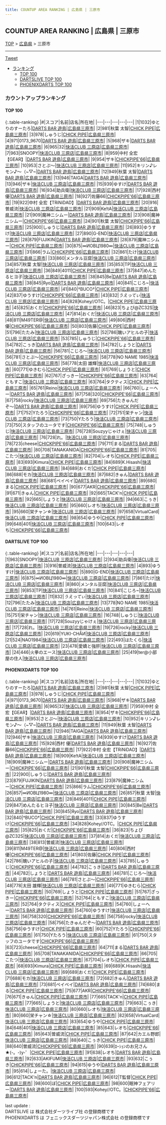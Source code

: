 ```yaml
---
title: COUNTUP AREA RANKING | 広島県 | 三原市
---
```

## COUNTUP AREA RANKING | 広島県 | 三原市

[TOP](/darts/rank/) > [広島県](/darts/rank/広島県/) > 三原市

___

<a href="https://twitter.com/share?ref_src=twsrc%5Etfw" data-text="COUNTUP AREA RANKING | 広島県三原市" class="twitter-share-button" data-hashtags="DARTSLIVE,PHOENIXDARTS,darts,ダーツ" data-show-count="false">Tweet</a>

* [ランキング](#カウントアップランキング)
    * [TOP 100](#top-100)
    * [DARTSLIVE TOP 100](#dartslive-top-100)
    * [PHOENIXDARTS TOP 100](#phoenixdarts-top-100)

### カウントアップランキング

#### TOP 100



{:.table-ranking}
|#|スコア|名前|店名|所在地|
|---|---|---|---|---|
|1|1032|<span class="rank-name-pd">ゆとりのすーたろ</span>|<a href="https://vs.phoenixdarts.com/jp/shop/shopDetailInfo/s_68695?s_seq=68695">DARTS BAR 遊鳥</a>|<a href="/darts/rank/広島県/三原市">広島県三原市</a>|
|2|981|<span class="rank-name-pd">秋葉 太智</span>|<a href="https://vs.phoenixdarts.com/jp/shop/shopDetailInfo/s_67754?s_seq=67754">CHICK PIPE</a>|<a href="/darts/rank/広島県/三原市">広島県三原市</a>|
|3|978|<span class="rank-name-pd">しゅうじ</span>|<a href="https://vs.phoenixdarts.com/jp/shop/shopDetailInfo/s_67754?s_seq=67754">CHICK PIPE</a>|<a href="/darts/rank/広島県/三原市">広島県三原市</a>|
|4|971|<span class="rank-name-pd">0173_9670</span>|<a href="https://vs.phoenixdarts.com/jp/shop/shopDetailInfo/s_68695?s_seq=68695">DARTS BAR 遊鳥</a>|<a href="/darts/rank/広島県/三原市">広島県三原市</a>|
|5|968|<span class="rank-name-pd">ザキ</span>|<a href="https://vs.phoenixdarts.com/jp/shop/shopDetailInfo/s_68695?s_seq=68695">DARTS BAR 遊鳥</a>|<a href="/darts/rank/広島県/三原市">広島県三原市</a>|
|6|965|<span class="rank-name-pd">32</span>|<a href="https://vs.phoenixdarts.com/jp/shop/shopDetailInfo/s_79505?s_seq=79505">快活CLUB 三原店</a>|<a href="/darts/rank/広島県/三原市">広島県三原市</a>|
|7|963|<span class="rank-name-dl">SNOOPY</span>|<a href="https://search.dartslive.com/jp/shop/235775cf7be5cbeeb21333aee1bd51e4">快活CLUB 三原店</a>|<a href="/darts/rank/広島県/三原市">広島県三原市</a>|
|8|959|<span class="rank-name-pd">中村 全宏【GEAR】</span>|<a href="https://vs.phoenixdarts.com/jp/shop/shopDetailInfo/s_68695?s_seq=68695">DARTS BAR 遊鳥</a>|<a href="/darts/rank/広島県/三原市">広島県三原市</a>|
|9|954|<span class="rank-name-pd">ザキ</span>|<a href="https://vs.phoenixdarts.com/jp/shop/shopDetailInfo/s_75412?s_seq=75412">CHICKPIPE'66</a>|<a href="/darts/rank/広島県/三原市">広島県三原市</a>|
|10|953|<span class="rank-name-pd">さとぷ～</span>|<a href="https://vs.phoenixdarts.com/jp/shop/shopDetailInfo/s_79505?s_seq=79505">快活CLUB 三原店</a>|<a href="/darts/rank/広島県/三原市">広島県三原市</a>|
|11|952|<span class="rank-name-pd">キリン♪レモン♪～（~▽~</span>|<a href="https://vs.phoenixdarts.com/jp/shop/shopDetailInfo/s_68695?s_seq=68695">DARTS BAR 遊鳥</a>|<a href="/darts/rank/広島県/三原市">広島県三原市</a>|
|12|949|<span class="rank-name-pd">秋葉 太智</span>|<a href="https://vs.phoenixdarts.com/jp/shop/shopDetailInfo/s_68695?s_seq=68695">DARTS BAR 遊鳥</a>|<a href="/darts/rank/広島県/三原市">広島県三原市</a>|
|13|946|<span class="rank-name-pd">TAIGA</span>|<a href="https://vs.phoenixdarts.com/jp/shop/shopDetailInfo/s_68695?s_seq=68695">DARTS BAR 遊鳥</a>|<a href="/darts/rank/広島県/三原市">広島県三原市</a>|
|13|946|<span class="rank-name-pd">ザキ</span>|<a href="https://vs.phoenixdarts.com/jp/shop/shopDetailInfo/s_79505?s_seq=79505">快活CLUB 三原店</a>|<a href="/darts/rank/広島県/三原市">広島県三原市</a>|
|15|939|<span class="rank-name-pd">ゆすけ</span>|<a href="https://vs.phoenixdarts.com/jp/shop/shopDetailInfo/s_68695?s_seq=68695">DARTS BAR 遊鳥</a>|<a href="/darts/rank/広島県/三原市">広島県三原市</a>|
|16|934|<span class="rank-name-dl">助兵衛</span>|<a href="https://search.dartslive.com/jp/shop/235775cf7be5cbeeb21333aee1bd51e4">快活CLUB 三原店</a>|<a href="/darts/rank/広島県/三原市">広島県三原市</a>|
|17|928|<span class="rank-name-pd">西村 優</span>|<a href="https://vs.phoenixdarts.com/jp/shop/shopDetailInfo/s_68695?s_seq=68695">DARTS BAR 遊鳥</a>|<a href="/darts/rank/広島県/三原市">広島県三原市</a>|
|18|927|<span class="rank-name-pd">佐藤66</span>|<a href="https://vs.phoenixdarts.com/jp/shop/shopDetailInfo/s_75412?s_seq=75412">CHICKPIPE'66</a>|<a href="/darts/rank/広島県/三原市">広島県三原市</a>|
|19|922|<span class="rank-name-pd">中村 全宏【TRiNiDAD】</span>|<a href="https://vs.phoenixdarts.com/jp/shop/shopDetailInfo/s_68695?s_seq=68695">DARTS BAR 遊鳥</a>|<a href="/darts/rank/広島県/三原市">広島県三原市</a>|
|20|916|<span class="rank-name-dl">曽威流</span>|<a href="https://search.dartslive.com/jp/shop/235775cf7be5cbeeb21333aee1bd51e4">快活CLUB 三原店</a>|<a href="/darts/rank/広島県/三原市">広島県三原市</a>|
|21|909|<span class="rank-name-pd">Ke!tA</span>|<a href="https://vs.phoenixdarts.com/jp/shop/shopDetailInfo/s_79505?s_seq=79505">快活CLUB 三原店</a>|<a href="/darts/rank/広島県/三原市">広島県三原市</a>|
|21|909|<span class="rank-name-pd">魔神ニシムー</span>|<a href="https://vs.phoenixdarts.com/jp/shop/shopDetailInfo/s_68695?s_seq=68695">DARTS BAR 遊鳥</a>|<a href="/darts/rank/広島県/三原市">広島県三原市</a>|
|23|908|<span class="rank-name-pd">魔神ニシムー</span>|<a href="https://vs.phoenixdarts.com/jp/shop/shopDetailInfo/s_75412?s_seq=75412">CHICKPIPE'66</a>|<a href="/darts/rank/広島県/三原市">広島県三原市</a>|
|24|901|<span class="rank-name-pd">秋葉 太智</span>|<a href="https://vs.phoenixdarts.com/jp/shop/shopDetailInfo/s_75412?s_seq=75412">CHICKPIPE'66</a>|<a href="/darts/rank/広島県/三原市">広島県三原市</a>|
|25|900|<span class="rank-name-pd">しゅうじ</span>|<a href="https://vs.phoenixdarts.com/jp/shop/shopDetailInfo/s_68695?s_seq=68695">DARTS BAR 遊鳥</a>|<a href="/darts/rank/広島県/三原市">広島県三原市</a>|
|26|893|<span class="rank-name-dl">ゆうすけ</span>|<a href="https://search.dartslive.com/jp/shop/235775cf7be5cbeeb21333aee1bd51e4">快活CLUB 三原店</a>|<a href="/darts/rank/広島県/三原市">広島県三原市</a>|
|27|890|<span class="rank-name-dl">G-END</span>|<a href="https://search.dartslive.com/jp/shop/235775cf7be5cbeeb21333aee1bd51e4">快活CLUB 三原店</a>|<a href="/darts/rank/広島県/三原市">広島県三原市</a>|
|28|879|<span class="rank-name-pd">FUJIKIN</span>|<a href="https://vs.phoenixdarts.com/jp/shop/shopDetailInfo/s_68695?s_seq=68695">DARTS BAR 遊鳥</a>|<a href="/darts/rank/広島県/三原市">広島県三原市</a>|
|28|879|<span class="rank-name-pd">魔神ニシムー</span>|<a href="https://vs.phoenixdarts.com/jp/shop/shopDetailInfo/s_67754?s_seq=67754">CHICK PIPE</a>|<a href="/darts/rank/広島県/三原市">広島県三原市</a>|
|30|875|<span class="rank-name-dl">∞ИОВЦ1980∞</span>|<a href="https://search.dartslive.com/jp/shop/235775cf7be5cbeeb21333aee1bd51e4">快活CLUB 三原店</a>|<a href="/darts/rank/広島県/三原市">広島県三原市</a>|
|31|866|<span class="rank-name-pd">ラム</span>|<a href="https://vs.phoenixdarts.com/jp/shop/shopDetailInfo/s_75412?s_seq=75412">CHICKPIPE'66</a>|<a href="/darts/rank/広島県/三原市">広島県三原市</a>|
|32|861|<span class="rank-name-dl">たけ</span>|<a href="https://search.dartslive.com/jp/shop/235775cf7be5cbeeb21333aee1bd51e4">快活CLUB 三原店</a>|<a href="/darts/rank/広島県/三原市">広島県三原市</a>|
|33|860|<span class="rank-name-dl">メンタル豆腐</span>|<a href="https://search.dartslive.com/jp/shop/235775cf7be5cbeeb21333aee1bd51e4">快活CLUB 三原店</a>|<a href="/darts/rank/広島県/三原市">広島県三原市</a>|
|34|857|<span class="rank-name-pd">秋葉 太智</span>|<a href="https://vs.phoenixdarts.com/jp/shop/shopDetailInfo/s_79505?s_seq=79505">快活CLUB 三原店</a>|<a href="/darts/rank/広島県/三原市">広島県三原市</a>|
|35|853|<span class="rank-name-dl">TP</span>|<a href="https://search.dartslive.com/jp/shop/235775cf7be5cbeeb21333aee1bd51e4">快活CLUB 三原店</a>|<a href="/darts/rank/広島県/三原市">広島県三原市</a>|
|36|849|<span class="rank-name-pd">4011</span>|<a href="https://vs.phoenixdarts.com/jp/shop/shopDetailInfo/s_67754?s_seq=67754">CHICK PIPE</a>|<a href="/darts/rank/広島県/三原市">広島県三原市</a>|
|37|847|<span class="rank-name-pd">めんたるヒヨ子</span>|<a href="https://vs.phoenixdarts.com/jp/shop/shopDetailInfo/s_79505?s_seq=79505">快活CLUB 三原店</a>|<a href="/darts/rank/広島県/三原市">広島県三原市</a>|
|38|845|<span class="rank-name-pd">Be</span>|<a href="https://vs.phoenixdarts.com/jp/shop/shopDetailInfo/s_68695?s_seq=68695">DARTS BAR 遊鳥</a>|<a href="/darts/rank/広島県/三原市">広島県三原市</a>|
|38|845|<span class="rank-name-pd">Яyo</span>|<a href="https://vs.phoenixdarts.com/jp/shop/shopDetailInfo/s_68695?s_seq=68695">DARTS BAR 遊鳥</a>|<a href="/darts/rank/広島県/三原市">広島県三原市</a>|
|40|841|<span class="rank-name-dl">こじろ~</span>|<a href="https://search.dartslive.com/jp/shop/235775cf7be5cbeeb21333aee1bd51e4">快活CLUB 三原店</a>|<a href="/darts/rank/広島県/三原市">広島県三原市</a>|
|41|840|<span class="rank-name-pd">†BUCO†</span>|<a href="https://vs.phoenixdarts.com/jp/shop/shopDetailInfo/s_67754?s_seq=67754">CHICK PIPE</a>|<a href="/darts/rank/広島県/三原市">広島県三原市</a>|
|42|837|<span class="rank-name-pd">ゆうすけ</span>|<a href="https://vs.phoenixdarts.com/jp/shop/shopDetailInfo/s_75412?s_seq=75412">CHICKPIPE'66</a>|<a href="/darts/rank/広島県/三原市">広島県三原市</a>|
|43|832|<span class="rank-name-dl">*うえってぃ*</span>|<a href="https://search.dartslive.com/jp/shop/235775cf7be5cbeeb21333aee1bd51e4">快活CLUB 三原店</a>|<a href="/darts/rank/広島県/三原市">広島県三原市</a>|
|44|828|<span class="rank-name-pd">Kohey//OTC。</span>|<a href="https://vs.phoenixdarts.com/jp/shop/shopDetailInfo/s_67754?s_seq=67754">CHICK PIPE</a>|<a href="/darts/rank/広島県/三原市">広島県三原市</a>|
|45|825|<span class="rank-name-pd">おくだ</span>|<a href="https://vs.phoenixdarts.com/jp/shop/shopDetailInfo/s_75412?s_seq=75412">CHICKPIPE'66</a>|<a href="/darts/rank/広島県/三原市">広島県三原市</a>|
|46|823|<span class="rank-name-pd">ちょぴ@ZC32S</span>|<a href="https://vs.phoenixdarts.com/jp/shop/shopDetailInfo/s_79505?s_seq=79505">快活CLUB 三原店</a>|<a href="/darts/rank/広島県/三原市">広島県三原市</a>|
|47|814|<span class="rank-name-pd">おくだ</span>|<a href="https://vs.phoenixdarts.com/jp/shop/shopDetailInfo/s_79505?s_seq=79505">快活CLUB 三原店</a>|<a href="/darts/rank/広島県/三原市">広島県三原市</a>|
|48|811|<span class="rank-name-pd">M49TER@</span>|<a href="https://vs.phoenixdarts.com/jp/shop/shopDetailInfo/s_79505?s_seq=79505">快活CLUB 三原店</a>|<a href="/darts/rank/広島県/三原市">広島県三原市</a>|
|49|806|<span class="rank-name-pd">西村 優</span>|<a href="https://vs.phoenixdarts.com/jp/shop/shopDetailInfo/s_75412?s_seq=75412">CHICKPIPE'66</a>|<a href="/darts/rank/広島県/三原市">広島県三原市</a>|
|50|803|<span class="rank-name-pd">佐藤</span>|<a href="https://vs.phoenixdarts.com/jp/shop/shopDetailInfo/s_67754?s_seq=67754">CHICK PIPE</a>|<a href="/darts/rank/広島県/三原市">広島県三原市</a>|
|51|796|<span class="rank-name-dl">たたみ</span>|<a href="https://search.dartslive.com/jp/shop/235775cf7be5cbeeb21333aee1bd51e4">快活CLUB 三原店</a>|<a href="/darts/rank/広島県/三原市">広島県三原市</a>|
|52|786|<span class="rank-name-pd">醜いアヒルの子</span>|<a href="https://vs.phoenixdarts.com/jp/shop/shopDetailInfo/s_79505?s_seq=79505">快活CLUB 三原店</a>|<a href="/darts/rank/広島県/三原市">広島県三原市</a>|
|53|785|<span class="rank-name-pd">しゅうじ</span>|<a href="https://vs.phoenixdarts.com/jp/shop/shopDetailInfo/s_75412?s_seq=75412">CHICKPIPE'66</a>|<a href="/darts/rank/広島県/三原市">広島県三原市</a>|
|54|782|<span class="rank-name-pd">こぅき</span>|<a href="https://vs.phoenixdarts.com/jp/shop/shopDetailInfo/s_68695?s_seq=68695">DARTS BAR 遊鳥</a>|<a href="/darts/rank/広島県/三原市">広島県三原市</a>|
|54|782|<span class="rank-name-pd">しょうと</span>|<a href="https://vs.phoenixdarts.com/jp/shop/shopDetailInfo/s_68695?s_seq=68695">DARTS BAR 遊鳥</a>|<a href="/darts/rank/広島県/三原市">広島県三原市</a>|
|56|781|<span class="rank-name-pd">こじろ～</span>|<a href="https://vs.phoenixdarts.com/jp/shop/shopDetailInfo/s_79505?s_seq=79505">快活CLUB 三原店</a>|<a href="/darts/rank/広島県/三原市">広島県三原市</a>|
|56|781|<span class="rank-name-pd">さとぷ～</span>|<a href="https://vs.phoenixdarts.com/jp/shop/shopDetailInfo/s_75412?s_seq=75412">CHICKPIPE'66</a>|<a href="/darts/rank/広島県/三原市">広島県三原市</a>|
|58|778|<span class="rank-name-dl">NO NAME 1985</span>|<a href="https://search.dartslive.com/jp/shop/235775cf7be5cbeeb21333aee1bd51e4">快活CLUB 三原店</a>|<a href="/darts/rank/広島県/三原市">広島県三原市</a>|
|58|778|<span class="rank-name-pd">太田 雄輝</span>|<a href="https://vs.phoenixdarts.com/jp/shop/shopDetailInfo/s_79505?s_seq=79505">快活CLUB 三原店</a>|<a href="/darts/rank/広島県/三原市">広島県三原市</a>|
|60|771|<span class="rank-name-pd">ゆきむら</span>|<a href="https://vs.phoenixdarts.com/jp/shop/shopDetailInfo/s_67754?s_seq=67754">CHICK PIPE</a>|<a href="/darts/rank/広島県/三原市">広島県三原市</a>|
|61|769|<span class="rank-name-pd">しょうと</span>|<a href="https://vs.phoenixdarts.com/jp/shop/shopDetailInfo/s_67754?s_seq=67754">CHICK PIPE</a>|<a href="/darts/rank/広島県/三原市">広島県三原市</a>|
|62|767|<span class="rank-name-pd">ざっきー</span>|<a href="https://vs.phoenixdarts.com/jp/shop/shopDetailInfo/s_75412?s_seq=75412">CHICKPIPE'66</a>|<a href="/darts/rank/広島県/三原市">広島県三原市</a>|
|63|764|<span class="rank-name-pd">ともすこ</span>|<a href="https://vs.phoenixdarts.com/jp/shop/shopDetailInfo/s_79505?s_seq=79505">快活CLUB 三原店</a>|<a href="/darts/rank/広島県/三原市">広島県三原市</a>|
|63|764|<span class="rank-name-pd">タクティス</span>|<a href="https://vs.phoenixdarts.com/jp/shop/shopDetailInfo/s_67754?s_seq=67754">CHICK PIPE</a>|<a href="/darts/rank/広島県/三原市">広島県三原市</a>|
|65|761|<span class="rank-name-dl">Reino</span>|<a href="https://search.dartslive.com/jp/shop/235775cf7be5cbeeb21333aee1bd51e4">快活CLUB 三原店</a>|<a href="/darts/rank/広島県/三原市">広島県三原市</a>|
|66|760|<span class="rank-name-pd">しょーへー</span>|<a href="https://vs.phoenixdarts.com/jp/shop/shopDetailInfo/s_68695?s_seq=68695">DARTS BAR 遊鳥</a>|<a href="/darts/rank/広島県/三原市">広島県三原市</a>|
|67|758|<span class="rank-name-pd">320</span>|<a href="https://vs.phoenixdarts.com/jp/shop/shopDetailInfo/s_75412?s_seq=75412">CHICKPIPE'66</a>|<a href="/darts/rank/広島県/三原市">広島県三原市</a>|
|67|758|<span class="rank-name-pd">rocky</span>|<a href="https://vs.phoenixdarts.com/jp/shop/shopDetailInfo/s_79505?s_seq=79505">快活CLUB 三原店</a>|<a href="/darts/rank/広島県/三原市">広島県三原市</a>|
|69|756|<span class="rank-name-pd">たきゅんだぞ〜</span>|<a href="https://vs.phoenixdarts.com/jp/shop/shopDetailInfo/s_68695?s_seq=68695">DARTS BAR 遊鳥</a>|<a href="/darts/rank/広島県/三原市">広島県三原市</a>|
|69|756|<span class="rank-name-pd">ゆうすけ</span>|<a href="https://vs.phoenixdarts.com/jp/shop/shopDetailInfo/s_67754?s_seq=67754">CHICK PIPE</a>|<a href="/darts/rank/広島県/三原市">広島県三原市</a>|
|71|752|<span class="rank-name-pd">Yたろう</span>|<a href="https://vs.phoenixdarts.com/jp/shop/shopDetailInfo/s_75412?s_seq=75412">CHICKPIPE'66</a>|<a href="/darts/rank/広島県/三原市">広島県三原市</a>|
|72|751|<span class="rank-name-dl">栄チャン</span>|<a href="https://search.dartslive.com/jp/shop/235775cf7be5cbeeb21333aee1bd51e4">快活CLUB 三原店</a>|<a href="/darts/rank/広島県/三原市">広島県三原市</a>|
|73|750|<span class="rank-name-pd">Yたろう</span>|<a href="https://vs.phoenixdarts.com/jp/shop/shopDetailInfo/s_79505?s_seq=79505">快活CLUB 三原店</a>|<a href="/darts/rank/広島県/三原市">広島県三原市</a>|
|73|750|<span class="rank-name-pd">スタッフのユータです</span>|<a href="https://vs.phoenixdarts.com/jp/shop/shopDetailInfo/s_75412?s_seq=75412">CHICKPIPE'66</a>|<a href="/darts/rank/広島県/三原市">広島県三原市</a>|
|75|748|<span class="rank-name-dl">しゅうじ</span>|<a href="https://search.dartslive.com/jp/shop/235775cf7be5cbeeb21333aee1bd51e4">快活CLUB 三原店</a>|<a href="/darts/rank/広島県/三原市">広島県三原市</a>|
|76|728|<span class="rank-name-dl">Souzyyじゃけぇ</span>|<a href="https://search.dartslive.com/jp/shop/235775cf7be5cbeeb21333aee1bd51e4">快活CLUB 三原店</a>|<a href="/darts/rank/広島県/三原市">広島県三原市</a>|
|76|728|<span class="rank-name-dl">れ。</span>|<a href="https://search.dartslive.com/jp/shop/235775cf7be5cbeeb21333aee1bd51e4">快活CLUB 三原店</a>|<a href="/darts/rank/広島県/三原市">広島県三原市</a>|
|78|723|<span class="rank-name-pd">cheese</span>|<a href="https://vs.phoenixdarts.com/jp/shop/shopDetailInfo/s_75412?s_seq=75412">CHICKPIPE'66</a>|<a href="/darts/rank/広島県/三原市">広島県三原市</a>|
|79|711|<span class="rank-name-pd">まる</span>|<a href="https://vs.phoenixdarts.com/jp/shop/shopDetailInfo/s_68695?s_seq=68695">DARTS BAR 遊鳥</a>|<a href="/darts/rank/広島県/三原市">広島県三原市</a>|
|80|708|<span class="rank-name-pd">TANAKANIDA</span>|<a href="https://vs.phoenixdarts.com/jp/shop/shopDetailInfo/s_75412?s_seq=75412">CHICKPIPE'66</a>|<a href="/darts/rank/広島県/三原市">広島県三原市</a>|
|81|705|<span class="rank-name-pd">こたつ</span>|<a href="https://vs.phoenixdarts.com/jp/shop/shopDetailInfo/s_79505?s_seq=79505">快活CLUB 三原店</a>|<a href="/darts/rank/広島県/三原市">広島県三原市</a>|
|82|704|<span class="rank-name-pd">レオち</span>|<a href="https://vs.phoenixdarts.com/jp/shop/shopDetailInfo/s_67754?s_seq=67754">CHICK PIPE</a>|<a href="/darts/rank/広島県/三原市">広島県三原市</a>|
|83|693|<span class="rank-name-pd">Kimura</span>|<a href="https://vs.phoenixdarts.com/jp/shop/shopDetailInfo/s_67754?s_seq=67754">CHICK PIPE</a>|<a href="/darts/rank/広島県/三原市">広島県三原市</a>|
|84|689|<span class="rank-name-pd">K.Hisashi</span>|<a href="https://vs.phoenixdarts.com/jp/shop/shopDetailInfo/s_79505?s_seq=79505">快活CLUB 三原店</a>|<a href="/darts/rank/広島県/三原市">広島県三原市</a>|
|84|689|<span class="rank-name-pd">おくだ</span>|<a href="https://vs.phoenixdarts.com/jp/shop/shopDetailInfo/s_67754?s_seq=67754">CHICK PIPE</a>|<a href="/darts/rank/広島県/三原市">広島県三原市</a>|
|86|688|<span class="rank-name-pd">モカ</span>|<a href="https://vs.phoenixdarts.com/jp/shop/shopDetailInfo/s_79505?s_seq=79505">快活CLUB 三原店</a>|<a href="/darts/rank/広島県/三原市">広島県三原市</a>|
|87|682|<span class="rank-name-pd">きゅん</span>|<a href="https://vs.phoenixdarts.com/jp/shop/shopDetailInfo/s_68695?s_seq=68695">DARTS BAR 遊鳥</a>|<a href="/darts/rank/広島県/三原市">広島県三原市</a>|
|88|681|<span class="rank-name-pd">ペイペイ</span>|<a href="https://vs.phoenixdarts.com/jp/shop/shopDetailInfo/s_68695?s_seq=68695">DARTS BAR 遊鳥</a>|<a href="/darts/rank/広島県/三原市">広島県三原市</a>|
|89|680|<span class="rank-name-pd">まる</span>|<a href="https://vs.phoenixdarts.com/jp/shop/shopDetailInfo/s_67754?s_seq=67754">CHICK PIPE</a>|<a href="/darts/rank/広島県/三原市">広島県三原市</a>|
|90|677|<span class="rank-name-pd">AKR</span>|<a href="https://vs.phoenixdarts.com/jp/shop/shopDetailInfo/s_75412?s_seq=75412">CHICKPIPE'66</a>|<a href="/darts/rank/広島県/三原市">広島県三原市</a>|
|91|671|<span class="rank-name-pd">きゅん</span>|<a href="https://vs.phoenixdarts.com/jp/shop/shopDetailInfo/s_67754?s_seq=67754">CHICK PIPE</a>|<a href="/darts/rank/広島県/三原市">広島県三原市</a>|
|92|665|<span class="rank-name-pd">TACK&#x27;n</span>|<a href="https://vs.phoenixdarts.com/jp/shop/shopDetailInfo/s_67754?s_seq=67754">CHICK PIPE</a>|<a href="/darts/rank/広島県/三原市">広島県三原市</a>|
|92|665|<span class="rank-name-pd">しょうと</span>|<a href="https://vs.phoenixdarts.com/jp/shop/shopDetailInfo/s_79505?s_seq=79505">快活CLUB 三原店</a>|<a href="/darts/rank/広島県/三原市">広島県三原市</a>|
|94|663|<span class="rank-name-pd">こぅき</span>|<a href="https://vs.phoenixdarts.com/jp/shop/shopDetailInfo/s_79505?s_seq=79505">快活CLUB 三原店</a>|<a href="/darts/rank/広島県/三原市">広島県三原市</a>|
|95|660|<span class="rank-name-pd">レオち</span>|<a href="https://vs.phoenixdarts.com/jp/shop/shopDetailInfo/s_79505?s_seq=79505">快活CLUB 三原店</a>|<a href="/darts/rank/広島県/三原市">広島県三原市</a>|
|95|660|<span class="rank-name-pd">栄チャン☆</span>|<a href="https://vs.phoenixdarts.com/jp/shop/shopDetailInfo/s_79505?s_seq=79505">快活CLUB 三原店</a>|<a href="/darts/rank/広島県/三原市">広島県三原市</a>|
|97|658|<span class="rank-name-pd">VirtualCard</span>|<a href="https://vs.phoenixdarts.com/jp/shop/shopDetailInfo/s_79505?s_seq=79505">快活CLUB 三原店</a>|<a href="/darts/rank/広島県/三原市">広島県三原市</a>|
|98|654|<span class="rank-name-pd">ゆうや</span>|<a href="https://vs.phoenixdarts.com/jp/shop/shopDetailInfo/s_67754?s_seq=67754">CHICK PIPE</a>|<a href="/darts/rank/広島県/三原市">広島県三原市</a>|
|99|648|<span class="rank-name-pd">401</span>|<a href="https://vs.phoenixdarts.com/jp/shop/shopDetailInfo/s_79505?s_seq=79505">快活CLUB 三原店</a>|<a href="/darts/rank/広島県/三原市">広島県三原市</a>|
|100|643|<span class="rank-name-pd">レオち</span>|<a href="https://vs.phoenixdarts.com/jp/shop/shopDetailInfo/s_75412?s_seq=75412">CHICKPIPE'66</a>|<a href="/darts/rank/広島県/三原市">広島県三原市</a>|


#### DARTSLIVE TOP 100



{:.table-ranking}
|#|スコア|名前|店名|所在地|
|---|---|---|---|---|
|1|963|<span class="rank-name-dl">SNOOPY</span>|<a href="https://search.dartslive.com/jp/shop/235775cf7be5cbeeb21333aee1bd51e4">快活CLUB 三原店</a>|<a href="/darts/rank/広島県/三原市">広島県三原市</a>|
|2|934|<span class="rank-name-dl">助兵衛</span>|<a href="https://search.dartslive.com/jp/shop/235775cf7be5cbeeb21333aee1bd51e4">快活CLUB 三原店</a>|<a href="/darts/rank/広島県/三原市">広島県三原市</a>|
|3|916|<span class="rank-name-dl">曽威流</span>|<a href="https://search.dartslive.com/jp/shop/235775cf7be5cbeeb21333aee1bd51e4">快活CLUB 三原店</a>|<a href="/darts/rank/広島県/三原市">広島県三原市</a>|
|4|893|<span class="rank-name-dl">ゆうすけ</span>|<a href="https://search.dartslive.com/jp/shop/235775cf7be5cbeeb21333aee1bd51e4">快活CLUB 三原店</a>|<a href="/darts/rank/広島県/三原市">広島県三原市</a>|
|5|890|<span class="rank-name-dl">G-END</span>|<a href="https://search.dartslive.com/jp/shop/235775cf7be5cbeeb21333aee1bd51e4">快活CLUB 三原店</a>|<a href="/darts/rank/広島県/三原市">広島県三原市</a>|
|6|875|<span class="rank-name-dl">∞ИОВЦ1980∞</span>|<a href="https://search.dartslive.com/jp/shop/235775cf7be5cbeeb21333aee1bd51e4">快活CLUB 三原店</a>|<a href="/darts/rank/広島県/三原市">広島県三原市</a>|
|7|861|<span class="rank-name-dl">たけ</span>|<a href="https://search.dartslive.com/jp/shop/235775cf7be5cbeeb21333aee1bd51e4">快活CLUB 三原店</a>|<a href="/darts/rank/広島県/三原市">広島県三原市</a>|
|8|860|<span class="rank-name-dl">メンタル豆腐</span>|<a href="https://search.dartslive.com/jp/shop/235775cf7be5cbeeb21333aee1bd51e4">快活CLUB 三原店</a>|<a href="/darts/rank/広島県/三原市">広島県三原市</a>|
|9|853|<span class="rank-name-dl">TP</span>|<a href="https://search.dartslive.com/jp/shop/235775cf7be5cbeeb21333aee1bd51e4">快活CLUB 三原店</a>|<a href="/darts/rank/広島県/三原市">広島県三原市</a>|
|10|841|<span class="rank-name-dl">こじろ~</span>|<a href="https://search.dartslive.com/jp/shop/235775cf7be5cbeeb21333aee1bd51e4">快活CLUB 三原店</a>|<a href="/darts/rank/広島県/三原市">広島県三原市</a>|
|11|832|<span class="rank-name-dl">*うえってぃ*</span>|<a href="https://search.dartslive.com/jp/shop/235775cf7be5cbeeb21333aee1bd51e4">快活CLUB 三原店</a>|<a href="/darts/rank/広島県/三原市">広島県三原市</a>|
|12|796|<span class="rank-name-dl">たたみ</span>|<a href="https://search.dartslive.com/jp/shop/235775cf7be5cbeeb21333aee1bd51e4">快活CLUB 三原店</a>|<a href="/darts/rank/広島県/三原市">広島県三原市</a>|
|13|778|<span class="rank-name-dl">NO NAME 1985</span>|<a href="https://search.dartslive.com/jp/shop/235775cf7be5cbeeb21333aee1bd51e4">快活CLUB 三原店</a>|<a href="/darts/rank/広島県/三原市">広島県三原市</a>|
|14|761|<span class="rank-name-dl">Reino</span>|<a href="https://search.dartslive.com/jp/shop/235775cf7be5cbeeb21333aee1bd51e4">快活CLUB 三原店</a>|<a href="/darts/rank/広島県/三原市">広島県三原市</a>|
|15|751|<span class="rank-name-dl">栄チャン</span>|<a href="https://search.dartslive.com/jp/shop/235775cf7be5cbeeb21333aee1bd51e4">快活CLUB 三原店</a>|<a href="/darts/rank/広島県/三原市">広島県三原市</a>|
|16|748|<span class="rank-name-dl">しゅうじ</span>|<a href="https://search.dartslive.com/jp/shop/235775cf7be5cbeeb21333aee1bd51e4">快活CLUB 三原店</a>|<a href="/darts/rank/広島県/三原市">広島県三原市</a>|
|17|728|<span class="rank-name-dl">Souzyyじゃけぇ</span>|<a href="https://search.dartslive.com/jp/shop/235775cf7be5cbeeb21333aee1bd51e4">快活CLUB 三原店</a>|<a href="/darts/rank/広島県/三原市">広島県三原市</a>|
|17|728|<span class="rank-name-dl">れ。</span>|<a href="https://search.dartslive.com/jp/shop/235775cf7be5cbeeb21333aee1bd51e4">快活CLUB 三原店</a>|<a href="/darts/rank/広島県/三原市">広島県三原市</a>|
|19|726|<span class="rank-name-dl">rocky</span>|<a href="https://search.dartslive.com/jp/shop/235775cf7be5cbeeb21333aee1bd51e4">快活CLUB 三原店</a>|<a href="/darts/rank/広島県/三原市">広島県三原市</a>|
|20|619|<span class="rank-name-dl">YUКI-CHÅИ</span>|<a href="https://search.dartslive.com/jp/shop/235775cf7be5cbeeb21333aee1bd51e4">快活CLUB 三原店</a>|<a href="/darts/rank/広島県/三原市">広島県三原市</a>|
|21|524|<span class="rank-name-dl">NAO1984</span>|<a href="https://search.dartslive.com/jp/shop/235775cf7be5cbeeb21333aee1bd51e4">快活CLUB 三原店</a>|<a href="/darts/rank/広島県/三原市">広島県三原市</a>|
|22|493|<span class="rank-name-dl">はたくら</span>|<a href="https://search.dartslive.com/jp/shop/235775cf7be5cbeeb21333aee1bd51e4">快活CLUB 三原店</a>|<a href="/darts/rank/広島県/三原市">広島県三原市</a>|
|23|478|<span class="rank-name-dl">愛嬌と強肝</span>|<a href="https://search.dartslive.com/jp/shop/235775cf7be5cbeeb21333aee1bd51e4">快活CLUB 三原店</a>|<a href="/darts/rank/広島県/三原市">広島県三原市</a>|
|24|446|<span class="rank-name-dl">火拳のエース</span>|<a href="https://search.dartslive.com/jp/shop/235775cf7be5cbeeb21333aee1bd51e4">快活CLUB 三原店</a>|<a href="/darts/rank/広島県/三原市">広島県三原市</a>|
|25|419|<span class="rank-name-dl">ter@小部屋の住人</span>|<a href="https://search.dartslive.com/jp/shop/235775cf7be5cbeeb21333aee1bd51e4">快活CLUB 三原店</a>|<a href="/darts/rank/広島県/三原市">広島県三原市</a>|


#### PHOENIXDARTS TOP 100



{:.table-ranking}
|#|スコア|名前|店名|所在地|
|---|---|---|---|---|
|1|1032|<span class="rank-name-pd">ゆとりのすーたろ</span>|<a href="https://vs.phoenixdarts.com/jp/shop/shopDetailInfo/s_68695?s_seq=68695">DARTS BAR 遊鳥</a>|<a href="/darts/rank/広島県/三原市">広島県三原市</a>|
|2|981|<span class="rank-name-pd">秋葉 太智</span>|<a href="https://vs.phoenixdarts.com/jp/shop/shopDetailInfo/s_67754?s_seq=67754">CHICK PIPE</a>|<a href="/darts/rank/広島県/三原市">広島県三原市</a>|
|3|978|<span class="rank-name-pd">しゅうじ</span>|<a href="https://vs.phoenixdarts.com/jp/shop/shopDetailInfo/s_67754?s_seq=67754">CHICK PIPE</a>|<a href="/darts/rank/広島県/三原市">広島県三原市</a>|
|4|971|<span class="rank-name-pd">0173_9670</span>|<a href="https://vs.phoenixdarts.com/jp/shop/shopDetailInfo/s_68695?s_seq=68695">DARTS BAR 遊鳥</a>|<a href="/darts/rank/広島県/三原市">広島県三原市</a>|
|5|968|<span class="rank-name-pd">ザキ</span>|<a href="https://vs.phoenixdarts.com/jp/shop/shopDetailInfo/s_68695?s_seq=68695">DARTS BAR 遊鳥</a>|<a href="/darts/rank/広島県/三原市">広島県三原市</a>|
|6|965|<span class="rank-name-pd">32</span>|<a href="https://vs.phoenixdarts.com/jp/shop/shopDetailInfo/s_79505?s_seq=79505">快活CLUB 三原店</a>|<a href="/darts/rank/広島県/三原市">広島県三原市</a>|
|7|959|<span class="rank-name-pd">中村 全宏【GEAR】</span>|<a href="https://vs.phoenixdarts.com/jp/shop/shopDetailInfo/s_68695?s_seq=68695">DARTS BAR 遊鳥</a>|<a href="/darts/rank/広島県/三原市">広島県三原市</a>|
|8|954|<span class="rank-name-pd">ザキ</span>|<a href="https://vs.phoenixdarts.com/jp/shop/shopDetailInfo/s_75412?s_seq=75412">CHICKPIPE'66</a>|<a href="/darts/rank/広島県/三原市">広島県三原市</a>|
|9|953|<span class="rank-name-pd">さとぷ～</span>|<a href="https://vs.phoenixdarts.com/jp/shop/shopDetailInfo/s_79505?s_seq=79505">快活CLUB 三原店</a>|<a href="/darts/rank/広島県/三原市">広島県三原市</a>|
|10|952|<span class="rank-name-pd">キリン♪レモン♪～（~▽~</span>|<a href="https://vs.phoenixdarts.com/jp/shop/shopDetailInfo/s_68695?s_seq=68695">DARTS BAR 遊鳥</a>|<a href="/darts/rank/広島県/三原市">広島県三原市</a>|
|11|949|<span class="rank-name-pd">秋葉 太智</span>|<a href="https://vs.phoenixdarts.com/jp/shop/shopDetailInfo/s_68695?s_seq=68695">DARTS BAR 遊鳥</a>|<a href="/darts/rank/広島県/三原市">広島県三原市</a>|
|12|946|<span class="rank-name-pd">TAIGA</span>|<a href="https://vs.phoenixdarts.com/jp/shop/shopDetailInfo/s_68695?s_seq=68695">DARTS BAR 遊鳥</a>|<a href="/darts/rank/広島県/三原市">広島県三原市</a>|
|12|946|<span class="rank-name-pd">ザキ</span>|<a href="https://vs.phoenixdarts.com/jp/shop/shopDetailInfo/s_79505?s_seq=79505">快活CLUB 三原店</a>|<a href="/darts/rank/広島県/三原市">広島県三原市</a>|
|14|939|<span class="rank-name-pd">ゆすけ</span>|<a href="https://vs.phoenixdarts.com/jp/shop/shopDetailInfo/s_68695?s_seq=68695">DARTS BAR 遊鳥</a>|<a href="/darts/rank/広島県/三原市">広島県三原市</a>|
|15|928|<span class="rank-name-pd">西村 優</span>|<a href="https://vs.phoenixdarts.com/jp/shop/shopDetailInfo/s_68695?s_seq=68695">DARTS BAR 遊鳥</a>|<a href="/darts/rank/広島県/三原市">広島県三原市</a>|
|16|927|<span class="rank-name-pd">佐藤66</span>|<a href="https://vs.phoenixdarts.com/jp/shop/shopDetailInfo/s_75412?s_seq=75412">CHICKPIPE'66</a>|<a href="/darts/rank/広島県/三原市">広島県三原市</a>|
|17|922|<span class="rank-name-pd">中村 全宏【TRiNiDAD】</span>|<a href="https://vs.phoenixdarts.com/jp/shop/shopDetailInfo/s_68695?s_seq=68695">DARTS BAR 遊鳥</a>|<a href="/darts/rank/広島県/三原市">広島県三原市</a>|
|18|909|<span class="rank-name-pd">Ke!tA</span>|<a href="https://vs.phoenixdarts.com/jp/shop/shopDetailInfo/s_79505?s_seq=79505">快活CLUB 三原店</a>|<a href="/darts/rank/広島県/三原市">広島県三原市</a>|
|18|909|<span class="rank-name-pd">魔神ニシムー</span>|<a href="https://vs.phoenixdarts.com/jp/shop/shopDetailInfo/s_68695?s_seq=68695">DARTS BAR 遊鳥</a>|<a href="/darts/rank/広島県/三原市">広島県三原市</a>|
|20|908|<span class="rank-name-pd">魔神ニシムー</span>|<a href="https://vs.phoenixdarts.com/jp/shop/shopDetailInfo/s_75412?s_seq=75412">CHICKPIPE'66</a>|<a href="/darts/rank/広島県/三原市">広島県三原市</a>|
|21|901|<span class="rank-name-pd">秋葉 太智</span>|<a href="https://vs.phoenixdarts.com/jp/shop/shopDetailInfo/s_75412?s_seq=75412">CHICKPIPE'66</a>|<a href="/darts/rank/広島県/三原市">広島県三原市</a>|
|22|900|<span class="rank-name-pd">しゅうじ</span>|<a href="https://vs.phoenixdarts.com/jp/shop/shopDetailInfo/s_68695?s_seq=68695">DARTS BAR 遊鳥</a>|<a href="/darts/rank/広島県/三原市">広島県三原市</a>|
|23|879|<span class="rank-name-pd">FUJIKIN</span>|<a href="https://vs.phoenixdarts.com/jp/shop/shopDetailInfo/s_68695?s_seq=68695">DARTS BAR 遊鳥</a>|<a href="/darts/rank/広島県/三原市">広島県三原市</a>|
|23|879|<span class="rank-name-pd">魔神ニシムー</span>|<a href="https://vs.phoenixdarts.com/jp/shop/shopDetailInfo/s_67754?s_seq=67754">CHICK PIPE</a>|<a href="/darts/rank/広島県/三原市">広島県三原市</a>|
|25|866|<span class="rank-name-pd">ラム</span>|<a href="https://vs.phoenixdarts.com/jp/shop/shopDetailInfo/s_75412?s_seq=75412">CHICKPIPE'66</a>|<a href="/darts/rank/広島県/三原市">広島県三原市</a>|
|26|857|<span class="rank-name-pd">∞ИОВЦ1980∞</span>|<a href="https://vs.phoenixdarts.com/jp/shop/shopDetailInfo/s_79505?s_seq=79505">快活CLUB 三原店</a>|<a href="/darts/rank/広島県/三原市">広島県三原市</a>|
|26|857|<span class="rank-name-pd">秋葉 太智</span>|<a href="https://vs.phoenixdarts.com/jp/shop/shopDetailInfo/s_79505?s_seq=79505">快活CLUB 三原店</a>|<a href="/darts/rank/広島県/三原市">広島県三原市</a>|
|28|849|<span class="rank-name-pd">4011</span>|<a href="https://vs.phoenixdarts.com/jp/shop/shopDetailInfo/s_67754?s_seq=67754">CHICK PIPE</a>|<a href="/darts/rank/広島県/三原市">広島県三原市</a>|
|29|847|<span class="rank-name-pd">めんたるヒヨ子</span>|<a href="https://vs.phoenixdarts.com/jp/shop/shopDetailInfo/s_79505?s_seq=79505">快活CLUB 三原店</a>|<a href="/darts/rank/広島県/三原市">広島県三原市</a>|
|30|845|<span class="rank-name-pd">Be</span>|<a href="https://vs.phoenixdarts.com/jp/shop/shopDetailInfo/s_68695?s_seq=68695">DARTS BAR 遊鳥</a>|<a href="/darts/rank/広島県/三原市">広島県三原市</a>|
|30|845|<span class="rank-name-pd">Яyo</span>|<a href="https://vs.phoenixdarts.com/jp/shop/shopDetailInfo/s_68695?s_seq=68695">DARTS BAR 遊鳥</a>|<a href="/darts/rank/広島県/三原市">広島県三原市</a>|
|32|840|<span class="rank-name-pd">†BUCO†</span>|<a href="https://vs.phoenixdarts.com/jp/shop/shopDetailInfo/s_67754?s_seq=67754">CHICK PIPE</a>|<a href="/darts/rank/広島県/三原市">広島県三原市</a>|
|33|837|<span class="rank-name-pd">ゆうすけ</span>|<a href="https://vs.phoenixdarts.com/jp/shop/shopDetailInfo/s_75412?s_seq=75412">CHICKPIPE'66</a>|<a href="/darts/rank/広島県/三原市">広島県三原市</a>|
|34|828|<span class="rank-name-pd">Kohey//OTC。</span>|<a href="https://vs.phoenixdarts.com/jp/shop/shopDetailInfo/s_67754?s_seq=67754">CHICK PIPE</a>|<a href="/darts/rank/広島県/三原市">広島県三原市</a>|
|35|825|<span class="rank-name-pd">おくだ</span>|<a href="https://vs.phoenixdarts.com/jp/shop/shopDetailInfo/s_75412?s_seq=75412">CHICKPIPE'66</a>|<a href="/darts/rank/広島県/三原市">広島県三原市</a>|
|36|823|<span class="rank-name-pd">ちょぴ@ZC32S</span>|<a href="https://vs.phoenixdarts.com/jp/shop/shopDetailInfo/s_79505?s_seq=79505">快活CLUB 三原店</a>|<a href="/darts/rank/広島県/三原市">広島県三原市</a>|
|37|814|<span class="rank-name-pd">おくだ</span>|<a href="https://vs.phoenixdarts.com/jp/shop/shopDetailInfo/s_79505?s_seq=79505">快活CLUB 三原店</a>|<a href="/darts/rank/広島県/三原市">広島県三原市</a>|
|38|813|<span class="rank-name-pd">曽威流</span>|<a href="https://vs.phoenixdarts.com/jp/shop/shopDetailInfo/s_79505?s_seq=79505">快活CLUB 三原店</a>|<a href="/darts/rank/広島県/三原市">広島県三原市</a>|
|39|811|<span class="rank-name-pd">M49TER@</span>|<a href="https://vs.phoenixdarts.com/jp/shop/shopDetailInfo/s_79505?s_seq=79505">快活CLUB 三原店</a>|<a href="/darts/rank/広島県/三原市">広島県三原市</a>|
|40|806|<span class="rank-name-pd">西村 優</span>|<a href="https://vs.phoenixdarts.com/jp/shop/shopDetailInfo/s_75412?s_seq=75412">CHICKPIPE'66</a>|<a href="/darts/rank/広島県/三原市">広島県三原市</a>|
|41|803|<span class="rank-name-pd">佐藤</span>|<a href="https://vs.phoenixdarts.com/jp/shop/shopDetailInfo/s_67754?s_seq=67754">CHICK PIPE</a>|<a href="/darts/rank/広島県/三原市">広島県三原市</a>|
|42|786|<span class="rank-name-pd">醜いアヒルの子</span>|<a href="https://vs.phoenixdarts.com/jp/shop/shopDetailInfo/s_79505?s_seq=79505">快活CLUB 三原店</a>|<a href="/darts/rank/広島県/三原市">広島県三原市</a>|
|43|785|<span class="rank-name-pd">しゅうじ</span>|<a href="https://vs.phoenixdarts.com/jp/shop/shopDetailInfo/s_75412?s_seq=75412">CHICKPIPE'66</a>|<a href="/darts/rank/広島県/三原市">広島県三原市</a>|
|44|782|<span class="rank-name-pd">こぅき</span>|<a href="https://vs.phoenixdarts.com/jp/shop/shopDetailInfo/s_68695?s_seq=68695">DARTS BAR 遊鳥</a>|<a href="/darts/rank/広島県/三原市">広島県三原市</a>|
|44|782|<span class="rank-name-pd">しょうと</span>|<a href="https://vs.phoenixdarts.com/jp/shop/shopDetailInfo/s_68695?s_seq=68695">DARTS BAR 遊鳥</a>|<a href="/darts/rank/広島県/三原市">広島県三原市</a>|
|46|781|<span class="rank-name-pd">こじろ～</span>|<a href="https://vs.phoenixdarts.com/jp/shop/shopDetailInfo/s_79505?s_seq=79505">快活CLUB 三原店</a>|<a href="/darts/rank/広島県/三原市">広島県三原市</a>|
|46|781|<span class="rank-name-pd">さとぷ～</span>|<a href="https://vs.phoenixdarts.com/jp/shop/shopDetailInfo/s_75412?s_seq=75412">CHICKPIPE'66</a>|<a href="/darts/rank/広島県/三原市">広島県三原市</a>|
|48|778|<span class="rank-name-pd">太田 雄輝</span>|<a href="https://vs.phoenixdarts.com/jp/shop/shopDetailInfo/s_79505?s_seq=79505">快活CLUB 三原店</a>|<a href="/darts/rank/広島県/三原市">広島県三原市</a>|
|49|771|<span class="rank-name-pd">ゆきむら</span>|<a href="https://vs.phoenixdarts.com/jp/shop/shopDetailInfo/s_67754?s_seq=67754">CHICK PIPE</a>|<a href="/darts/rank/広島県/三原市">広島県三原市</a>|
|50|769|<span class="rank-name-pd">しょうと</span>|<a href="https://vs.phoenixdarts.com/jp/shop/shopDetailInfo/s_67754?s_seq=67754">CHICK PIPE</a>|<a href="/darts/rank/広島県/三原市">広島県三原市</a>|
|51|767|<span class="rank-name-pd">ざっきー</span>|<a href="https://vs.phoenixdarts.com/jp/shop/shopDetailInfo/s_75412?s_seq=75412">CHICKPIPE'66</a>|<a href="/darts/rank/広島県/三原市">広島県三原市</a>|
|52|764|<span class="rank-name-pd">ともすこ</span>|<a href="https://vs.phoenixdarts.com/jp/shop/shopDetailInfo/s_79505?s_seq=79505">快活CLUB 三原店</a>|<a href="/darts/rank/広島県/三原市">広島県三原市</a>|
|52|764|<span class="rank-name-pd">タクティス</span>|<a href="https://vs.phoenixdarts.com/jp/shop/shopDetailInfo/s_67754?s_seq=67754">CHICK PIPE</a>|<a href="/darts/rank/広島県/三原市">広島県三原市</a>|
|54|760|<span class="rank-name-pd">しょーへー</span>|<a href="https://vs.phoenixdarts.com/jp/shop/shopDetailInfo/s_68695?s_seq=68695">DARTS BAR 遊鳥</a>|<a href="/darts/rank/広島県/三原市">広島県三原市</a>|
|54|760|<span class="rank-name-pd">ゆうすけ</span>|<a href="https://vs.phoenixdarts.com/jp/shop/shopDetailInfo/s_79505?s_seq=79505">快活CLUB 三原店</a>|<a href="/darts/rank/広島県/三原市">広島県三原市</a>|
|56|758|<span class="rank-name-pd">320</span>|<a href="https://vs.phoenixdarts.com/jp/shop/shopDetailInfo/s_75412?s_seq=75412">CHICKPIPE'66</a>|<a href="/darts/rank/広島県/三原市">広島県三原市</a>|
|56|758|<span class="rank-name-pd">rocky</span>|<a href="https://vs.phoenixdarts.com/jp/shop/shopDetailInfo/s_79505?s_seq=79505">快活CLUB 三原店</a>|<a href="/darts/rank/広島県/三原市">広島県三原市</a>|
|58|756|<span class="rank-name-pd">たきゅんだぞ〜</span>|<a href="https://vs.phoenixdarts.com/jp/shop/shopDetailInfo/s_68695?s_seq=68695">DARTS BAR 遊鳥</a>|<a href="/darts/rank/広島県/三原市">広島県三原市</a>|
|58|756|<span class="rank-name-pd">ゆうすけ</span>|<a href="https://vs.phoenixdarts.com/jp/shop/shopDetailInfo/s_67754?s_seq=67754">CHICK PIPE</a>|<a href="/darts/rank/広島県/三原市">広島県三原市</a>|
|60|752|<span class="rank-name-pd">Yたろう</span>|<a href="https://vs.phoenixdarts.com/jp/shop/shopDetailInfo/s_75412?s_seq=75412">CHICKPIPE'66</a>|<a href="/darts/rank/広島県/三原市">広島県三原市</a>|
|61|750|<span class="rank-name-pd">Yたろう</span>|<a href="https://vs.phoenixdarts.com/jp/shop/shopDetailInfo/s_79505?s_seq=79505">快活CLUB 三原店</a>|<a href="/darts/rank/広島県/三原市">広島県三原市</a>|
|61|750|<span class="rank-name-pd">スタッフのユータです</span>|<a href="https://vs.phoenixdarts.com/jp/shop/shopDetailInfo/s_75412?s_seq=75412">CHICKPIPE'66</a>|<a href="/darts/rank/広島県/三原市">広島県三原市</a>|
|63|723|<span class="rank-name-pd">cheese</span>|<a href="https://vs.phoenixdarts.com/jp/shop/shopDetailInfo/s_75412?s_seq=75412">CHICKPIPE'66</a>|<a href="/darts/rank/広島県/三原市">広島県三原市</a>|
|64|711|<span class="rank-name-pd">まる</span>|<a href="https://vs.phoenixdarts.com/jp/shop/shopDetailInfo/s_68695?s_seq=68695">DARTS BAR 遊鳥</a>|<a href="/darts/rank/広島県/三原市">広島県三原市</a>|
|65|708|<span class="rank-name-pd">TANAKANIDA</span>|<a href="https://vs.phoenixdarts.com/jp/shop/shopDetailInfo/s_75412?s_seq=75412">CHICKPIPE'66</a>|<a href="/darts/rank/広島県/三原市">広島県三原市</a>|
|66|705|<span class="rank-name-pd">こたつ</span>|<a href="https://vs.phoenixdarts.com/jp/shop/shopDetailInfo/s_79505?s_seq=79505">快活CLUB 三原店</a>|<a href="/darts/rank/広島県/三原市">広島県三原市</a>|
|67|704|<span class="rank-name-pd">レオち</span>|<a href="https://vs.phoenixdarts.com/jp/shop/shopDetailInfo/s_67754?s_seq=67754">CHICK PIPE</a>|<a href="/darts/rank/広島県/三原市">広島県三原市</a>|
|68|693|<span class="rank-name-pd">Kimura</span>|<a href="https://vs.phoenixdarts.com/jp/shop/shopDetailInfo/s_67754?s_seq=67754">CHICK PIPE</a>|<a href="/darts/rank/広島県/三原市">広島県三原市</a>|
|69|689|<span class="rank-name-pd">K.Hisashi</span>|<a href="https://vs.phoenixdarts.com/jp/shop/shopDetailInfo/s_79505?s_seq=79505">快活CLUB 三原店</a>|<a href="/darts/rank/広島県/三原市">広島県三原市</a>|
|69|689|<span class="rank-name-pd">おくだ</span>|<a href="https://vs.phoenixdarts.com/jp/shop/shopDetailInfo/s_67754?s_seq=67754">CHICK PIPE</a>|<a href="/darts/rank/広島県/三原市">広島県三原市</a>|
|71|688|<span class="rank-name-pd">モカ</span>|<a href="https://vs.phoenixdarts.com/jp/shop/shopDetailInfo/s_79505?s_seq=79505">快活CLUB 三原店</a>|<a href="/darts/rank/広島県/三原市">広島県三原市</a>|
|72|682|<span class="rank-name-pd">きゅん</span>|<a href="https://vs.phoenixdarts.com/jp/shop/shopDetailInfo/s_68695?s_seq=68695">DARTS BAR 遊鳥</a>|<a href="/darts/rank/広島県/三原市">広島県三原市</a>|
|73|681|<span class="rank-name-pd">ペイペイ</span>|<a href="https://vs.phoenixdarts.com/jp/shop/shopDetailInfo/s_68695?s_seq=68695">DARTS BAR 遊鳥</a>|<a href="/darts/rank/広島県/三原市">広島県三原市</a>|
|74|680|<span class="rank-name-pd">まる</span>|<a href="https://vs.phoenixdarts.com/jp/shop/shopDetailInfo/s_67754?s_seq=67754">CHICK PIPE</a>|<a href="/darts/rank/広島県/三原市">広島県三原市</a>|
|75|677|<span class="rank-name-pd">AKR</span>|<a href="https://vs.phoenixdarts.com/jp/shop/shopDetailInfo/s_75412?s_seq=75412">CHICKPIPE'66</a>|<a href="/darts/rank/広島県/三原市">広島県三原市</a>|
|76|671|<span class="rank-name-pd">きゅん</span>|<a href="https://vs.phoenixdarts.com/jp/shop/shopDetailInfo/s_67754?s_seq=67754">CHICK PIPE</a>|<a href="/darts/rank/広島県/三原市">広島県三原市</a>|
|77|665|<span class="rank-name-pd">TACK&#x27;n</span>|<a href="https://vs.phoenixdarts.com/jp/shop/shopDetailInfo/s_67754?s_seq=67754">CHICK PIPE</a>|<a href="/darts/rank/広島県/三原市">広島県三原市</a>|
|77|665|<span class="rank-name-pd">しょうと</span>|<a href="https://vs.phoenixdarts.com/jp/shop/shopDetailInfo/s_79505?s_seq=79505">快活CLUB 三原店</a>|<a href="/darts/rank/広島県/三原市">広島県三原市</a>|
|79|663|<span class="rank-name-pd">こぅき</span>|<a href="https://vs.phoenixdarts.com/jp/shop/shopDetailInfo/s_79505?s_seq=79505">快活CLUB 三原店</a>|<a href="/darts/rank/広島県/三原市">広島県三原市</a>|
|80|660|<span class="rank-name-pd">レオち</span>|<a href="https://vs.phoenixdarts.com/jp/shop/shopDetailInfo/s_79505?s_seq=79505">快活CLUB 三原店</a>|<a href="/darts/rank/広島県/三原市">広島県三原市</a>|
|80|660|<span class="rank-name-pd">栄チャン☆</span>|<a href="https://vs.phoenixdarts.com/jp/shop/shopDetailInfo/s_79505?s_seq=79505">快活CLUB 三原店</a>|<a href="/darts/rank/広島県/三原市">広島県三原市</a>|
|82|658|<span class="rank-name-pd">VirtualCard</span>|<a href="https://vs.phoenixdarts.com/jp/shop/shopDetailInfo/s_79505?s_seq=79505">快活CLUB 三原店</a>|<a href="/darts/rank/広島県/三原市">広島県三原市</a>|
|83|654|<span class="rank-name-pd">ゆうや</span>|<a href="https://vs.phoenixdarts.com/jp/shop/shopDetailInfo/s_67754?s_seq=67754">CHICK PIPE</a>|<a href="/darts/rank/広島県/三原市">広島県三原市</a>|
|84|648|<span class="rank-name-pd">401</span>|<a href="https://vs.phoenixdarts.com/jp/shop/shopDetailInfo/s_79505?s_seq=79505">快活CLUB 三原店</a>|<a href="/darts/rank/広島県/三原市">広島県三原市</a>|
|85|643|<span class="rank-name-pd">レオち</span>|<a href="https://vs.phoenixdarts.com/jp/shop/shopDetailInfo/s_75412?s_seq=75412">CHICKPIPE'66</a>|<a href="/darts/rank/広島県/三原市">広島県三原市</a>|
|85|643|<span class="rank-name-pd">曽威流</span>|<a href="https://vs.phoenixdarts.com/jp/shop/shopDetailInfo/s_67754?s_seq=67754">CHICK PIPE</a>|<a href="/darts/rank/広島県/三原市">広島県三原市</a>|
|87|642|<span class="rank-name-pd">カエル野郎</span>|<a href="https://vs.phoenixdarts.com/jp/shop/shopDetailInfo/s_79505?s_seq=79505">快活CLUB 三原店</a>|<a href="/darts/rank/広島県/三原市">広島県三原市</a>|
|88|640|<span class="rank-name-pd">こぅき</span>|<a href="https://vs.phoenixdarts.com/jp/shop/shopDetailInfo/s_67754?s_seq=67754">CHICK PIPE</a>|<a href="/darts/rank/広島県/三原市">広島県三原市</a>|
|88|640|<span class="rank-name-pd">曽威流</span>|<a href="https://vs.phoenixdarts.com/jp/shop/shopDetailInfo/s_75412?s_seq=75412">CHICKPIPE'66</a>|<a href="/darts/rank/広島県/三原市">広島県三原市</a>|
|90|639|<span class="rank-name-pd">ﾛｰｼｮﾝのお兄さん★(-。-)y-゜</span>|<a href="https://vs.phoenixdarts.com/jp/shop/shopDetailInfo/s_67754?s_seq=67754">CHICK PIPE</a>|<a href="/darts/rank/広島県/三原市">広島県三原市</a>|
|91|638|<span class="rank-name-pd">レオち</span>|<a href="https://vs.phoenixdarts.com/jp/shop/shopDetailInfo/s_68695?s_seq=68695">DARTS BAR 遊鳥</a>|<a href="/darts/rank/広島県/三原市">広島県三原市</a>|
|92|633|<span class="rank-name-pd">AKIFUMI</span>|<a href="https://vs.phoenixdarts.com/jp/shop/shopDetailInfo/s_79505?s_seq=79505">快活CLUB 三原店</a>|<a href="/darts/rank/広島県/三原市">広島県三原市</a>|
|93|632|<span class="rank-name-pd">こぅき</span>|<a href="https://vs.phoenixdarts.com/jp/shop/shopDetailInfo/s_75412?s_seq=75412">CHICKPIPE'66</a>|<a href="/darts/rank/広島県/三原市">広島県三原市</a>|
|94|615|<span class="rank-name-pd">ゆうや</span>|<a href="https://vs.phoenixdarts.com/jp/shop/shopDetailInfo/s_68695?s_seq=68695">DARTS BAR 遊鳥</a>|<a href="/darts/rank/広島県/三原市">広島県三原市</a>|
|95|614|<span class="rank-name-pd">しょーた。</span>|<a href="https://vs.phoenixdarts.com/jp/shop/shopDetailInfo/s_79505?s_seq=79505">快活CLUB 三原店</a>|<a href="/darts/rank/広島県/三原市">広島県三原市</a>|
|96|612|<span class="rank-name-pd">TACK&#x27;n</span>|<a href="https://vs.phoenixdarts.com/jp/shop/shopDetailInfo/s_68695?s_seq=68695">DARTS BAR 遊鳥</a>|<a href="/darts/rank/広島県/三原市">広島県三原市</a>|
|96|612|<span class="rank-name-pd">T監督</span>|<a href="https://vs.phoenixdarts.com/jp/shop/shopDetailInfo/s_67754?s_seq=67754">CHICK PIPE</a>|<a href="/darts/rank/広島県/三原市">広島県三原市</a>|
|98|600|<span class="rank-name-pd">ぼ</span>|<a href="https://vs.phoenixdarts.com/jp/shop/shopDetailInfo/s_67754?s_seq=67754">CHICK PIPE</a>|<a href="/darts/rank/広島県/三原市">広島県三原市</a>|
|98|600|<span class="rank-name-pd">眠神フェアリー</span>|<a href="https://vs.phoenixdarts.com/jp/shop/shopDetailInfo/s_68695?s_seq=68695">DARTS BAR 遊鳥</a>|<a href="/darts/rank/広島県/三原市">広島県三原市</a>|
|100|593|<span class="rank-name-pd">Kohey//OTC。</span>|<a href="https://vs.phoenixdarts.com/jp/shop/shopDetailInfo/s_75412?s_seq=75412">CHICKPIPE'66</a>|<a href="/darts/rank/広島県/三原市">広島県三原市</a>|


<div class="footer border-top border-gray-light mt-5 pt-3 text-right text-gray">
    last update : <span style="font-weight: italic" id="foot_last_modified"></span><br />
    DARTSLIVE は 株式会社ダーツライブ社 の登録商標です<br />
    PHOENIXDARTS は フェニックスダーツジャパン株式会社 の登録商標です<br />
</div>

<script src="https://cdnjs.cloudflare.com/ajax/libs/jquery.tablesorter/2.31.3/js/jquery.tablesorter.min.js" integrity="sha512-qzgd5cYSZcosqpzpn7zF2ZId8f/8CHmFKZ8j7mU4OUXTNRd5g+ZHBPsgKEwoqxCtdQvExE5LprwwPAgoicguNg==" crossorigin="anonymous" referrerpolicy="no-referrer"></script>
<link rel="stylesheet" href="https://cdnjs.cloudflare.com/ajax/libs/jquery.tablesorter/2.31.3/css/theme.default.min.css" integrity="sha512-wghhOJkjQX0Lh3NSWvNKeZ0ZpNn+SPVXX1Qyc9OCaogADktxrBiBdKGDoqVUOyhStvMBmJQ8ZdMHiR3wuEq8+w==" crossorigin="anonymous" referrerpolicy="no-referrer" />
<script>
$(function() {
    $(".table-ranking").tablesorter({sortList:[[0, 0]]});
    $("#foot_last_modified").text(formatDate(new Date(document.lastModified), 'yyyy-MM-dd HH:mm:ss'));
});
</script>

<script async src="https://platform.twitter.com/widgets.js" charset="utf-8"></script>